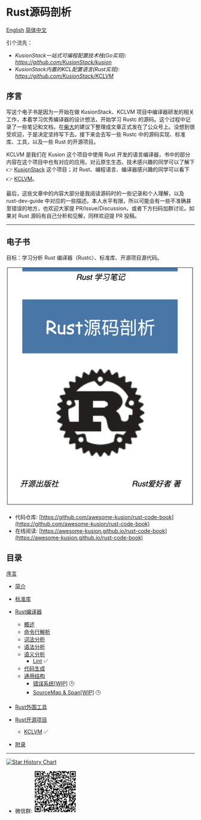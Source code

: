 # Rust源码剖析

[English](https://github.com/awesome-kusion/rust-code-book) [简体中文](https://github.com/awesome-kusion/rust-code-book-zh)

引个流先：

- *KusionStack一站式可编程配置技术栈(Go实现): <https://github.com/KusionStack/kusion>*
- *KusionStack内置的KCL配置语言(Rust实现): <https://github.com/KusionStack/KCLVM>*

## 序言

写这个电子书是因为一开始在做 KusionStack、KCLVM 项目中编译器研发的相关工作，本着学习优秀编译器的设计想法，开始学习 Rustc 的源码。这个过程中记录了一些笔记和文档，在[柴大](https://github.com/chai2010)的建议下整理成文章正式发在了公众号上。没想到很受欢迎，于是决定坚持写下去。接下来会去写一些 Rustc 中的源码实现、标准库、工具，以及一些 Rust 的开源项目。

KCLVM 是我们在 Kusion 这个项目中使用 Rust 开发的语言编译器，书中的部分内容在这个项目中也有对应的应用。对云原生生态、技术感兴趣的同学可以了解下  &#x1F449; [KusionStack](https://github.com/KusionStack/kusion) 这个项目；对 Rust、编程语言、编译器感兴趣的同学可以看下 &#x1F449; [KCLVM](https://github.com/KusionStack/KCLVM)。

最后，这些文章中的内容大部分是我阅读源码时的一些记录和个人理解，以及 rust-dev-guide 中对应的一些描述。本人水平有限，所以可能会有一些不准确甚至错误的地方，也欢迎大家提 PR/Issue/Discussion，或者下方扫码加群讨论。如果对 Rust 源码有自己分析和见解，同样欢迎提 PR 投稿。

---

## 电子书

目标：学习分析 Rust 编译器（Rustc）、标准库、开源项目源代码。

![cover](cover.jpg)

- 代码仓库: [https://github.com/awesome-kusion/rust-code-book](https://github.com/awesome-kusion/rust-code-book)
- 在线阅读: [https://awesome-kusion.github.io/rust-code-book](https://awesome-kusion.github.io/rust-code-book)

## 目录

[序言](preface.md)

- [简介](intro/readme.md)
- [标准库](stdlib/readme.md)
- [Rust编译器](rustc/readme.md)
  - [概述](rustc/overview/readme.md)
  - [命令行解析](rustc/invocation/readme.md)
  - [词法分析](rustc/lexer/readme.md)
  - [语法分析](rustc/parser/readme.md)
    <!-- - [抽象语法树](rustc/parser/ast/readme.md)
      - [抽象语法树定义](rustc/parser/ast/ast.md)
      - [访问者模式](rustc/parser/ast/visitor.md)
    - [EarlyLint](rustc/parser/early-lint/readme.md) -->
  - [语义分析](rustc/sema/readme.md)
    - [Lint](rustc/sema/lint/readme.md) &#x2705;
      <!-- - [Lint 与 LintPass](rustc/sema/lint/lint-pass.md)
      - [CombinedLintPass](rustc/sema/lint/combinedlintpass.md)
      - [Lint 执行流程[WIP]](rustc/sema/lint/lint.md) -->
    <!-- - [Resolver](rustc/sema/resovler/readme.md)
    - [HIR lowering](rustc/sema/hir-lowering/readme.md)
      - [类型推导](rustc/sema/hir-lowering/type-inference/readme.md)
      - [Trait solving](rustc/sema/hir-lowering/trait-solving/readme.md)
      - [类型检查](rustc/sema/hir-lowering/type-checking/readme.md)
      - [LateLint](rustc/sema/late-lint/readme.md)
    - [MIR lowering](rustc/sema/mir-lowering/readme.md)
      - [Borrow checking](rustc/sema/mir-lowering/borrow-check/readme.md)
      - [MIR 优化](rustc/sema/mir-lowering/mir-optimized/readme.md) -->
  - [代码生成](rustc/codegen/readme.md)
  - [通用结构](rustc/general/readme.md)
    - [错误系统[WIP]](rustc/general/errors/readme.md) &#x1F552;
    - [SourceMap & Span[WIP]](rustc/general/sourcemap-span/readme.md) &#x1F552;

- [Rust外围工具](rust-tools/readme.md)
  <!-- - [Cargo包管理](rust-tools/cargo/readme.md)
  - [Clippy](rust-tools/clippy/readme.md) -->

- [Rust开源项目](open-source/readme.md)
  - [KCLVM](open-source/KCLVM/readme.md) &#x2705;

- [附录](appendix/readme.md)

---

[![Star History Chart](https://api.star-history.com/svg?repos=awesome-kusion/rust-code-book&type=Date)](https://star-history.com/#awesome-kusion/rust-code-book&Date)

- 微信群:
![wechat](wechat.png)
